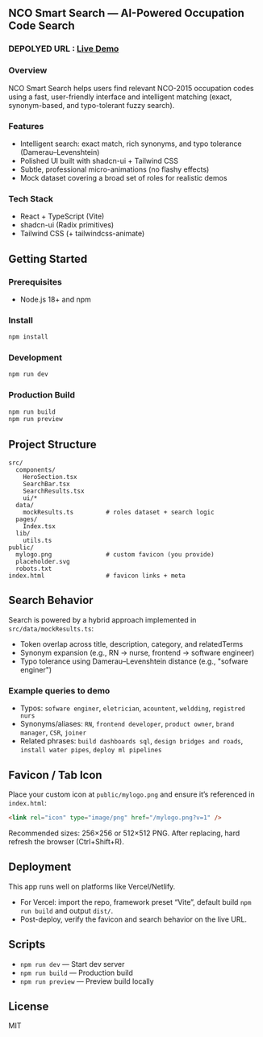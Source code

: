 ## NCO Smart Search — AI-Powered Occupation Code Search

### DEPOLYED URL : [Live Demo](https://nco-find-smartly-e6lw57jpr-jaisimha-ks-projects.vercel.app)

### Overview
NCO Smart Search helps users find relevant NCO-2015 occupation codes using a fast, user-friendly interface and intelligent matching (exact, synonym-based, and typo-tolerant fuzzy search).

### Features
- Intelligent search: exact match, rich synonyms, and typo tolerance (Damerau–Levenshtein)
- Polished UI built with shadcn-ui + Tailwind CSS
- Subtle, professional micro-animations (no flashy effects)
- Mock dataset covering a broad set of roles for realistic demos

### Tech Stack
- React + TypeScript (Vite)
- shadcn-ui (Radix primitives)
- Tailwind CSS (+ tailwindcss-animate)

## Getting Started

### Prerequisites
- Node.js 18+ and npm

### Install
```bash
npm install
```

### Development
```bash
npm run dev
```

### Production Build
```bash
npm run build
npm run preview
```

## Project Structure
```text
src/
  components/
    HeroSection.tsx
    SearchBar.tsx
    SearchResults.tsx
    ui/*
  data/
    mockResults.ts         # roles dataset + search logic
  pages/
    Index.tsx
  lib/
    utils.ts
public/
  mylogo.png               # custom favicon (you provide)
  placeholder.svg
  robots.txt
index.html                 # favicon links + meta
```

## Search Behavior
Search is powered by a hybrid approach implemented in `src/data/mockResults.ts`:
- Token overlap across title, description, category, and relatedTerms
- Synonym expansion (e.g., RN → nurse, frontend → software engineer)
- Typo tolerance using Damerau–Levenshtein distance (e.g., "sofware enginer")

### Example queries to demo
- Typos: `sofware enginer`, `eletrician`, `acountent`, `weldding`, `registred nurs`
- Synonyms/aliases: `RN`, `frontend developer`, `product owner`, `brand manager`, `CSR`, `joiner`
- Related phrases: `build dashboards sql`, `design bridges and roads`, `install water pipes`, `deploy ml pipelines`

## Favicon / Tab Icon
Place your custom icon at `public/mylogo.png` and ensure it’s referenced in `index.html`:
```html
<link rel="icon" type="image/png" href="/mylogo.png?v=1" />
```
Recommended sizes: 256×256 or 512×512 PNG. After replacing, hard refresh the browser (Ctrl+Shift+R).

## Deployment
This app runs well on platforms like Vercel/Netlify.
- For Vercel: import the repo, framework preset “Vite”, default build `npm run build` and output `dist/`.
- Post-deploy, verify the favicon and search behavior on the live URL.

## Scripts
- `npm run dev` — Start dev server
- `npm run build` — Production build
- `npm run preview` — Preview build locally

## License
MIT


